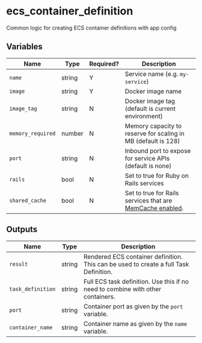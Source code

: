 ecs_container_definition
========================

Common logic for creating ECS container definitions with app config

Variables
---------

| Name              | Type   | Required? | Description                                                                                                                 |
|-------------------|--------|-----------|-----------------------------------------------------------------------------------------------------------------------------|
| `name`            | string | Y         | Service name (e.g. `my-service`)                                                                                            |
| `image`           | string | Y         | Docker image name                                                                                                           |
| `image_tag`       | string | N         | Docker image tag (default is current environment)                                                                           |
| `memory_required` | number | N         | Memory capacity to reserve for scaling in MB (default is 128)                                                               |
| `port`            | string | N         | Inbound port to expose for service APIs (default is none)                                                                   |
| `rails`           | bool   | N         | Set to true for Ruby on Rails services                                                                                      |
| `shared_cache`    | bool   | N         | Set to true for Rails services that are [MemCache enabled](https://bitbucket.org/didjatv/didja_rails/src/master/README.md). |

Outputs
-------
| Name              | Type   | Description                                                                           |
|-------------------|--------|---------------------------------------------------------------------------------------|
| `result`          | string | Rendered ECS container definition. This can be used to create a full Task Definition. |
| `task_definition` | string | Full ECS task definition. Use this if no need to combine with other containers.       |
| `port`            | string | Container port as given by the `port` variable.                                       |
| `container_name`  | string | Container name as given by the `name` variable.                                       |
